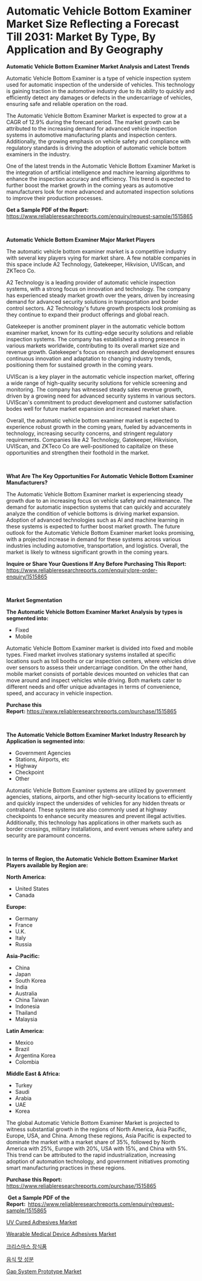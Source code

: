 <p><h1>Automatic Vehicle Bottom Examiner Market Size Reflecting a Forecast Till 2031: Market By Type, By Application and By Geography</h1></p><p><strong>Automatic Vehicle Bottom Examiner Market Analysis and Latest Trends</strong></p>
<p><p>Automatic Vehicle Bottom Examiner is a type of vehicle inspection system used for automatic inspection of the underside of vehicles. This technology is gaining traction in the automotive industry due to its ability to quickly and efficiently detect any damages or defects in the undercarriage of vehicles, ensuring safe and reliable operation on the road.</p><p>The Automatic Vehicle Bottom Examiner Market is expected to grow at a CAGR of 12.9% during the forecast period. The market growth can be attributed to the increasing demand for advanced vehicle inspection systems in automotive manufacturing plants and inspection centers. Additionally, the growing emphasis on vehicle safety and compliance with regulatory standards is driving the adoption of automatic vehicle bottom examiners in the industry.</p><p>One of the latest trends in the Automatic Vehicle Bottom Examiner Market is the integration of artificial intelligence and machine learning algorithms to enhance the inspection accuracy and efficiency. This trend is expected to further boost the market growth in the coming years as automotive manufacturers look for more advanced and automated inspection solutions to improve their production processes.</p></p>
<p><strong>Get a Sample PDF of the Report:&nbsp;</strong> <a href="https://www.reliableresearchreports.com/enquiry/request-sample/1515865">https://www.reliableresearchreports.com/enquiry/request-sample/1515865</a></p>
<p>&nbsp;</p>
<p><strong>Automatic Vehicle Bottom Examiner Major Market Players</strong></p>
<p><p>The automatic vehicle bottom examiner market is a competitive industry with several key players vying for market share. A few notable companies in this space include A2 Technology, Gatekeeper, Hikvision, UVIScan, and ZKTeco Co.</p><p>A2 Technology is a leading provider of automatic vehicle inspection systems, with a strong focus on innovation and technology. The company has experienced steady market growth over the years, driven by increasing demand for advanced security solutions in transportation and border control sectors. A2 Technology's future growth prospects look promising as they continue to expand their product offerings and global reach.</p><p>Gatekeeper is another prominent player in the automatic vehicle bottom examiner market, known for its cutting-edge security solutions and reliable inspection systems. The company has established a strong presence in various markets worldwide, contributing to its overall market size and revenue growth. Gatekeeper's focus on research and development ensures continuous innovation and adaptation to changing industry trends, positioning them for sustained growth in the coming years.</p><p>UVIScan is a key player in the automatic vehicle inspection market, offering a wide range of high-quality security solutions for vehicle screening and monitoring. The company has witnessed steady sales revenue growth, driven by a growing need for advanced security systems in various sectors. UVIScan's commitment to product development and customer satisfaction bodes well for future market expansion and increased market share.</p><p>Overall, the automatic vehicle bottom examiner market is expected to experience robust growth in the coming years, fueled by advancements in technology, increasing security concerns, and stringent regulatory requirements. Companies like A2 Technology, Gatekeeper, Hikvision, UVIScan, and ZKTeco Co are well-positioned to capitalize on these opportunities and strengthen their foothold in the market.</p></p>
<p>&nbsp;</p>
<p><strong>What Are The Key Opportunities For Automatic Vehicle Bottom Examiner Manufacturers?</strong></p>
<p><p>The Automatic Vehicle Bottom Examiner market is experiencing steady growth due to an increasing focus on vehicle safety and maintenance. The demand for automatic inspection systems that can quickly and accurately analyze the condition of vehicle bottoms is driving market expansion. Adoption of advanced technologies such as AI and machine learning in these systems is expected to further boost market growth. The future outlook for the Automatic Vehicle Bottom Examiner market looks promising, with a projected increase in demand for these systems across various industries including automotive, transportation, and logistics. Overall, the market is likely to witness significant growth in the coming years.</p></p>
<p><strong>Inquire or Share Your Questions If Any Before Purchasing This Report:</strong> <a href="https://www.reliableresearchreports.com/enquiry/pre-order-enquiry/1515865">https://www.reliableresearchreports.com/enquiry/pre-order-enquiry/1515865</a></p>
<p>&nbsp;</p>
<p><strong>Market Segmentation</strong></p>
<p><strong>The Automatic Vehicle Bottom Examiner Market Analysis by types is segmented into:</strong></p>
<p><ul><li>Fixed</li><li>Mobile</li></ul></p>
<p><p>Automatic Vehicle Bottom Examiner market is divided into fixed and mobile types. Fixed market involves stationary systems installed at specific locations such as toll booths or car inspection centers, where vehicles drive over sensors to assess their undercarriage condition. On the other hand, mobile market consists of portable devices mounted on vehicles that can move around and inspect vehicles while driving. Both markets cater to different needs and offer unique advantages in terms of convenience, speed, and accuracy in vehicle inspection.</p></p>
<p><strong>Purchase this Report:&nbsp;</strong><a href="https://www.reliableresearchreports.com/purchase/1515865">https://www.reliableresearchreports.com/purchase/1515865</a></p>
<p>&nbsp;</p>
<p><strong>The Automatic Vehicle Bottom Examiner Market Industry Research by Application is segmented into:</strong></p>
<p><ul><li>Government Agencies</li><li>Stations, Airports, etc</li><li>Highway</li><li>Checkpoint</li><li>Other</li></ul></p>
<p><p>Automatic Vehicle Bottom Examiner systems are utilized by government agencies, stations, airports, and other high-security locations to efficiently and quickly inspect the undersides of vehicles for any hidden threats or contraband. These systems are also commonly used at highway checkpoints to enhance security measures and prevent illegal activities. Additionally, this technology has applications in other markets such as border crossings, military installations, and event venues where safety and security are paramount concerns.</p></p>
<p>&nbsp;</p>
<p><strong>In terms of Region, the Automatic Vehicle Bottom Examiner Market Players available by Region are:</strong></p>
<p>
    <p> <strong> North America: </strong>
        <ul>
            <li>United States</li>
            <li>Canada</li>
        </ul>
        </p> 
    <p> <strong> Europe: </strong>
        <ul>
            <li>Germany</li>
            <li>France</li>
            <li>U.K.</li>
            <li>Italy</li>
            <li>Russia</li>
        </ul>
        </p> 
    <p> <strong> Asia-Pacific: </strong>
        <ul>
            <li>China</li>
            <li>Japan</li>
            <li>South Korea</li>
            <li>India</li>
            <li>Australia</li>
            <li>China Taiwan</li>
            <li>Indonesia</li>
            <li>Thailand</li>
            <li>Malaysia</li>
        </ul>
        </p> 
    <p> <strong> Latin America: </strong>
        <ul>
            <li>Mexico</li>
            <li>Brazil</li>
            <li>Argentina Korea</li>
            <li>Colombia</li>
        </ul>
        </p> 
    <p> <strong> Middle East & Africa: </strong>
        <ul>
            <li>Turkey</li>
            <li>Saudi</li>
            <li>Arabia</li>
            <li>UAE</li>
            <li>Korea</li>
        </ul>
    </p>
    </p>
<p><p>The global Automatic Vehicle Bottom Examiner Market is projected to witness substantial growth in the regions of North America, Asia Pacific, Europe, USA, and China. Among these regions, Asia Pacific is expected to dominate the market with a market share of 35%, followed by North America with 25%, Europe with 20%, USA with 15%, and China with 5%. This trend can be attributed to the rapid industrialization, increasing adoption of automation technology, and government initiatives promoting smart manufacturing practices in these regions.</p></p>
<p><strong>Purchase this Report: </strong><a href="https://www.reliableresearchreports.com/purchase/1515865">https://www.reliableresearchreports.com/purchase/1515865</a></p>
<p>&nbsp;<strong>Get a Sample PDF of the Report:&nbsp;&nbsp;</strong><a href="https://www.reliableresearchreports.com/enquiry/request-sample/1515865">https://www.reliableresearchreports.com/enquiry/request-sample/1515865</a></p>
<p><strong></strong></p>
<p><p><a href="https://view.publitas.com/reportprime-1/uv-cured-adhesives-market-research-report-provides-thorough-industry-overview-which-offers-an-in-depth-analysis-of-product-trends-and-new-market-divisions/">UV Cured Adhesives Market</a></p><p><a href="https://view.publitas.com/reportprime-1/wearable-medical-device-adhesives-market-offer-valuable-insights-into-market-size-market-share-market-trends-and-projections-spanning-from-2024-to-2031/">Wearable Medical Device Adhesives Market</a></p><p><a href="https://medium.com/@cgrillo63/2024%EB%85%84%EB%B6%80%ED%84%B0-2031%EB%85%84%EA%B9%8C%EC%A7%80-%EC%98%88%EC%B8%A1%EB%90%9C-%ED%81%AC%EB%A6%AC%EC%8A%A4%EB%A7%88%EC%8A%A4-%EC%9E%A5%EC%8B%9D%ED%92%88-%EC%8B%9C%EC%9E%A5-%EB%8F%99%ED%96%A5-%EB%B0%8F-%EC%8B%9C%EC%9E%A5-%EB%B6%84%EC%84%9D-878006db0a28">크리스마스 장식품</a></p><p><a href="https://medium.com/@cgrillo63/%EC%8B%9D%ED%92%88-%EB%A7%9B-%EC%A1%B0%EB%AF%B8%EB%A3%8C-%EC%8B%9C%EC%9E%A5-%EC%A7%80%ED%91%9C-%ED%95%B4%EB%8F%85-%EC%8B%9C%EC%9E%A5-%EC%A0%90%EC%9C%A0%EC%9C%A8-%ED%8A%B8%EB%A0%8C%EB%93%9C-%EB%B0%8F-%EC%84%B1%EC%9E%A5-%ED%8C%A8%ED%84%B4-5adb397e8fe9">음식 맛 성분</a></p><p><a href="https://sudsy-motorcycle-bbc.notion.site/Gap-System-Prototype-Market-Size-Growth-Outlook-from-2024-to-2031-projecting-at-Market-s-Trends-An-18354b0810e74974ab94c85f3908329b">Gap System Prototype Market</a></p></p>